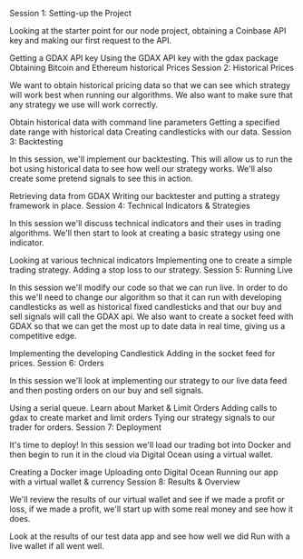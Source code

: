 Session 1: Setting-up the Project

Looking at the starter point for our node project, obtaining a Coinbase API key and making our first request to the API.

Getting a GDAX API key
Using the GDAX API key with the gdax package
Obtaining Bitcoin and Ethereum historical Prices
Session 2: Historical Prices

We want to obtain historical pricing data so that we can see which strategy will work best when running our algorithms. We also want to make sure that any strategy we use will work correctly.

Obtain historical data with command line parameters
Getting a specified date range with historical data
Creating candlesticks with our data.
Session 3: Backtesting

In this session, we'll implement our backtesting. This will allow us to run the bot using historical data to see how well our strategy works. We'll also create some pretend signals to see this in action.

Retrieving data from GDAX
Writing our backtester and putting a strategy framework in place.
Session 4: Technical Indicators & Strategies

In this session we'll discuss technical indicators and their uses in trading algorithms. We'll then start to look at creating a basic strategy using one indicator.

Looking at various technical indicators
Implementing one to create a simple trading strategy.
Adding a stop loss to our strategy.
Session 5: Running Live

In this session we'll modify our code so that we can run live. In order to do this we'll need to change our algorithm so that it can run with developing candlesticks as well as historical fixed candlesticks and that our buy and sell signals will call the GDAX api. We also want to create a socket feed with GDAX so that we can get the most up to date data in real time, giving us a competitive edge.

Implementing the developing Candlestick
Adding in the socket feed for prices.
Session 6: Orders

In this session we'll look at implementing our strategy to our live data feed and then posting orders on our buy and sell signals.

Using a serial queue.
Learn about Market & Limit Orders
Adding calls to gdax to create market and limit orders
Tying our strategy signals to our trader for orders.
Session 7: Deployment

It's time to deploy! In this session we'll load our trading bot into Docker and then begin to run it in the cloud via Digital Ocean using a virtual wallet.

Creating a Docker image
Uploading onto Digital Ocean
Running our app with a virtual wallet & currency
Session 8: Results & Overview

We'll review the results of our virtual wallet and see if we made a profit or loss, if we made a profit, we'll start up with some real money and see how it does.

Look at the results of our test data app and see how well we did
Run with a live wallet if all went well.
